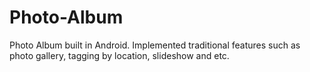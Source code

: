 # Photo-Album
Photo Album built in Android. Implemented traditional features such as photo gallery, tagging by location, slideshow and etc. 

